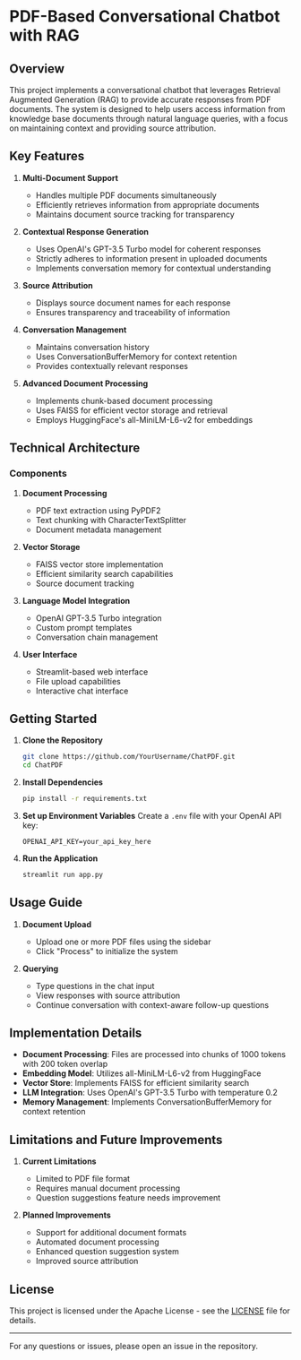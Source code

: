# PDF-Based Conversational Chatbot with RAG

## Overview

This project implements a conversational chatbot that leverages Retrieval Augmented Generation (RAG) to provide accurate responses from PDF documents. The system is designed to help users access information from knowledge base documents through natural language queries, with a focus on maintaining context and providing source attribution.

## Key Features

1. **Multi-Document Support**
   - Handles multiple PDF documents simultaneously
   - Efficiently retrieves information from appropriate documents
   - Maintains document source tracking for transparency

2. **Contextual Response Generation**
   - Uses OpenAI's GPT-3.5 Turbo model for coherent responses
   - Strictly adheres to information present in uploaded documents
   - Implements conversation memory for contextual understanding

3. **Source Attribution**
   - Displays source document names for each response
   - Ensures transparency and traceability of information

4. **Conversation Management**
   - Maintains conversation history
   - Uses ConversationBufferMemory for context retention
   - Provides contextually relevant responses

5. **Advanced Document Processing**
   - Implements chunk-based document processing
   - Uses FAISS for efficient vector storage and retrieval
   - Employs HuggingFace's all-MiniLM-L6-v2 for embeddings

## Technical Architecture

### Components
1. **Document Processing**
   - PDF text extraction using PyPDF2
   - Text chunking with CharacterTextSplitter
   - Document metadata management

2. **Vector Storage**
   - FAISS vector store implementation
   - Efficient similarity search capabilities
   - Source document tracking

3. **Language Model Integration**
   - OpenAI GPT-3.5 Turbo integration
   - Custom prompt templates
   - Conversation chain management

4. **User Interface**
   - Streamlit-based web interface
   - File upload capabilities
   - Interactive chat interface

## Getting Started

1. **Clone the Repository**
   ```bash
   git clone https://github.com/YourUsername/ChatPDF.git
   cd ChatPDF
   ```

2. **Install Dependencies**
   ```bash
   pip install -r requirements.txt
   ```

3. **Set up Environment Variables**
   Create a `.env` file with your OpenAI API key:
   ```
   OPENAI_API_KEY=your_api_key_here
   ```

4. **Run the Application**
   ```bash
   streamlit run app.py
   ```

## Usage Guide

1. **Document Upload**
   - Upload one or more PDF files using the sidebar
   - Click "Process" to initialize the system

2. **Querying**
   - Type questions in the chat input
   - View responses with source attribution
   - Continue conversation with context-aware follow-up questions

## Implementation Details

- **Document Processing**: Files are processed into chunks of 1000 tokens with 200 token overlap
- **Embedding Model**: Utilizes all-MiniLM-L6-v2 from HuggingFace
- **Vector Store**: Implements FAISS for efficient similarity search
- **LLM Integration**: Uses OpenAI's GPT-3.5 Turbo with temperature 0.2
- **Memory Management**: Implements ConversationBufferMemory for context retention

## Limitations and Future Improvements

1. **Current Limitations**
   - Limited to PDF file format
   - Requires manual document processing
   - Question suggestions feature needs improvement

2. **Planned Improvements**
   - Support for additional document formats
   - Automated document processing
   - Enhanced question suggestion system
   - Improved source attribution

## License

This project is licensed under the Apache License - see the [LICENSE](LICENSE) file for details.

---

For any questions or issues, please open an issue in the repository.
